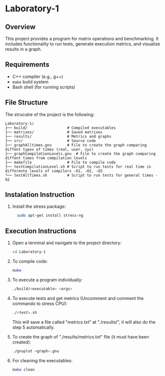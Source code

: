 # Laboratory-1

## Overview
This project provides a program for matrix operations and benchmarking. It includes functionality to run tests, generate execution metrics, and visualize results in a graph.

## Requirements
- C++ compiler (e.g., g++)
- `make` build system
- Bash shell (for running scripts)

## File Structure
The strucutre of the project is the following:

    Laboratory-1/
    ├── build/                  # Compiled executables
    ├── matrixes/               # Saved matrixes 
    ├── results/                # Metrics and graphs
    ├── src/                    # Source code
    ├── graphAlltimes.gnu       # File to create the graph comparing diffent types of times (real, user, sys)
    ├── graphCompilationLevels.gnu  # File to create the graph comparing diffent times from compilation levels
    ├── makefile                # File to compile code 
    ├── testCompilationLevel.sh # Script to run tests for real time in differente levels of compilers -O1, -O2, -O3
    └── testAllTimes.sh         # Script to run tests for general times -O2

## Instalation Instruction
1. Install the stress package:
    ```bash
      sudo apt-get install stress-ng
   ```

## Execution Instructions
1. Open a terminal and navigate to the project directory:  
   ```bash
   cd Laboratory-1
   ```
2. To compile code:
    ```bash
   make
   ```
3. To execute a program individually:
   ```bash
   ./build/<executable> <args>
   ```
4. To execute tests and get metrics (Uncomment and comment the commando to stress CPU):
   ```bash
   ./<test>.sh
   ```
    This will save a file called "metrics.txt" at "./results/", it will also do the step 5 automatically.

5. To create the graph of "./results/metrics.txt" file (it must have been created):
   ```bash
   ./gnuplot <graph>.gnu
   ```
6. For cleaning the executables:
   ```bash
   make clean
   ```

